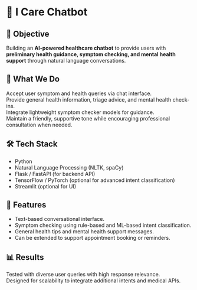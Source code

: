 
# 💬 I Care Chatbot

## 🎯 Objective
Building an **AI-powered healthcare chatbot** to provide users with **preliminary health guidance, symptom checking, and mental health support** through natural language conversations.

## 🤖 What We Do
 Accept user symptom and health queries via chat interface.  
 Provide general health information, triage advice, and mental health check-ins.  
 Integrate lightweight symptom checker models for guidance.  
 Maintain a friendly, supportive tone while encouraging professional consultation when needed.

## 🛠️ Tech Stack
- Python
- Natural Language Processing (NLTK, spaCy)
- Flask / FastAPI (for backend API)
- TensorFlow / PyTorch (optional for advanced intent classification)
- Streamlit (optional for UI)

## 📂 Features
- Text-based conversational interface.  
- Symptom checking using rule-based and ML-based intent classification.  
- General health tips and mental health support messages.  
- Can be extended to support appointment booking or reminders.

## 📊 Results
Tested with diverse user queries with high response relevance.  
Designed for scalability to integrate additional intents and medical APIs.
